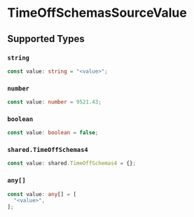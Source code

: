 # TimeOffSchemasSourceValue


## Supported Types

### `string`

```typescript
const value: string = "<value>";
```

### `number`

```typescript
const value: number = 9521.43;
```

### `boolean`

```typescript
const value: boolean = false;
```

### `shared.TimeOffSchemas4`

```typescript
const value: shared.TimeOffSchemas4 = {};
```

### `any[]`

```typescript
const value: any[] = [
  "<value>",
];
```

